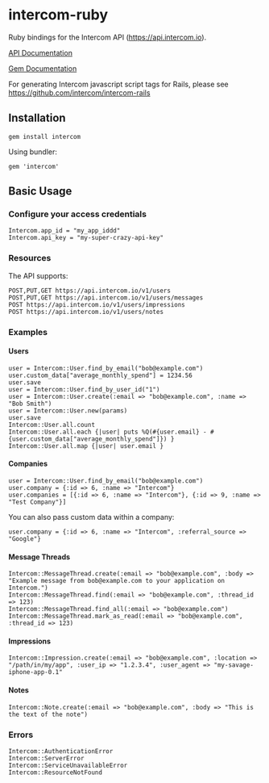 # intercom-ruby

Ruby bindings for the Intercom API (https://api.intercom.io).

[API Documentation](https://api.intercom.io)

[Gem Documentation](http://rubydoc.info/github/intercom/intercom-ruby/master/frames)

For generating Intercom javascript script tags for Rails, please see https://github.com/intercom/intercom-rails

## Installation

    gem install intercom

Using bundler:

    gem 'intercom'

## Basic Usage

### Configure your access credentials

    Intercom.app_id = "my_app_iddd"
    Intercom.api_key = "my-super-crazy-api-key"

### Resources

The API supports:

    POST,PUT,GET https://api.intercom.io/v1/users
    POST,PUT,GET https://api.intercom.io/v1/users/messages
    POST https://api.intercom.io/v1/users/impressions
    POST https://api.intercom.io/v1/users/notes

### Examples

#### Users
    user = Intercom::User.find_by_email("bob@example.com")
    user.custom_data["average_monthly_spend"] = 1234.56
    user.save
    user = Intercom::User.find_by_user_id("1")
    user = Intercom::User.create(:email => "bob@example.com", :name => "Bob Smith")
    user = Intercom::User.new(params)
    user.save
    Intercom::User.all.count
    Intercom::User.all.each {|user| puts %Q(#{user.email} - #{user.custom_data["average_monthly_spend"]}) }
    Intercom::User.all.map {|user| user.email }

#### Companies
    user = Intercom::User.find_by_email("bob@example.com")
    user.company = {:id => 6, :name => "Intercom"}
    user.companies = [{:id => 6, :name => "Intercom"}, {:id => 9, :name => "Test Company"}]

You can also pass custom data within a company:

    user.company = {:id => 6, :name => "Intercom", :referral_source => "Google"}

#### Message Threads

    Intercom::MessageThread.create(:email => "bob@example.com", :body => "Example message from bob@example.com to your application on Intercom.")
    Intercom::MessageThread.find(:email => "bob@example.com", :thread_id => 123)
    Intercom::MessageThread.find_all(:email => "bob@example.com")
    Intercom::MessageThread.mark_as_read(:email => "bob@example.com", :thread_id => 123)

#### Impressions

    Intercom::Impression.create(:email => "bob@example.com", :location => "/path/in/my/app", :user_ip => "1.2.3.4", :user_agent => "my-savage-iphone-app-0.1"

#### Notes

    Intercom::Note.create(:email => "bob@example.com", :body => "This is the text of the note")

### Errors

    Intercom::AuthenticationError
    Intercom::ServerError
    Intercom::ServiceUnavailableError
    Intercom::ResourceNotFound

